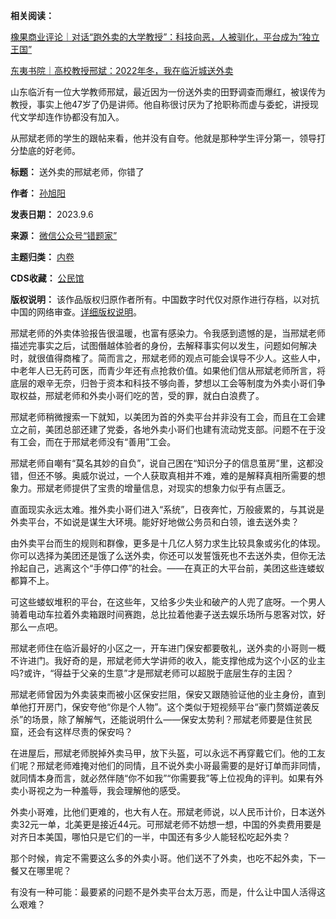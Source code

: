 **相关阅读：**   

[橡果商业评论｜对话“跑外卖的大学教授”：科技向恶，人被驯化，平台成为“独立王国”](https://chinadigitaltimes.net/chinese/699890.html)  

[东夷书院｜高校教授邢斌：2022年冬，我在临沂城送外卖](https://chinadigitaltimes.net/chinese/699868.html)


山东临沂有一位大学教师邢斌，最近因为一份送外卖的田野调查而爆红，被误传为教授，事实上他47岁了仍是讲师。他自称很讨厌为了抢职称而虚与委蛇，讲授现代文学却连作协都没有加入。


从邢斌老师的学生的跟帖来看，他并没有自夸。他就是那种学生评分第一，领导打分垫底的好老师。




**标题：** 送外卖的邢斌老师，你错了  

**作者：** [孙旭阳](https://chinadigitaltimes.net/space/孙旭阳)  

**发表日期：** 2023.9.6  

**来源：** [微信公众号“错题家”](https://mp.weixin.qq.com/s/213vWk5xNKjNnIGydvzQfA)  

**主题归类：** [内卷](https://chinadigitaltimes.net/space/内卷)  

**CDS收藏：** [公民馆](https://chinadigitaltimes.net/space/%E5%85%AC%E6%B0%91%E9%A6%86)  

**版权说明：** 该作品版权归原作者所有。中国数字时代仅对原作进行存档，以对抗中国的网络审查。[详细版权说明](https://chinadigitaltimes.net/chinese/copyright)。


邢斌老师的外卖体验报告很温暖，也富有感染力。令我感到遗憾的是，当邢斌老师描述完事实之后，试图僭越体验者的身份，去解释事实何以发生，问题如何解决时，就很值得商榷了。简而言之，邢斌老师的观点可能会误导不少人。这些人中，中老年人已无药可医，而青少年还有点抢救价值。如果他们信从邢斌老师所言，将底层的艰辛无奈，归咎于资本和科技不够向善，梦想以工会等制度为外卖小哥们争取权益，邢斌老师和外卖小哥们吃的苦，受的罪，就白白浪费了。


邢斌老师稍微搜索一下就知，以美团为首的外卖平台并非没有工会，而且在工会建立之前，美团总部还建了党委，各地外卖小哥们也建有流动党支部。问题不在于没有工会，而在于邢斌老师没有“善用”工会。


邢斌老师自嘲有“莫名其妙的自负”，说自己困在“知识分子的信息茧房”里，这都没错，但还不够。奥威尔说过，一个人获取真相并不难，难的是解释真相所需要的想象力。邢斌老师提供了宝贵的增量信息，对现实的想象力似乎有点匮乏。


直面现实永远太难。推外卖小哥们进入“系统”，日夜奔忙，万般疲累的，与其说是外卖平台，不如说是谋生大环境。能好好地做公务员和白领，谁去送外卖？


由外卖平台而生的规则和群像，更多是十几亿人努力求生比较具象或劣化的体现。你可以选择为美团还是饿了么送外卖，你还可以发誓饿死也不去送外卖，但你无法拎起自己，逃离这个“手停口停”的社会。——在真正的大平台前，美团这些连蝼蚁都算不上。


可这些蝼蚁堆积的平台，在这些年，又给多少失业和破产的人兜了底呀。一个男人骑着电动车拉着外卖箱跟时间赛跑，总比拉着他妻子送去娱乐场所与恩客对饮，好那么一点吧。


邢斌老师住在临沂最好的小区之一，开车进门保安都要敬礼，送外卖的小哥则一概不许进门。我好奇的是，邢斌老师大学讲师的收入，能支撑他成为这个小区的业主吗?或许，“得益于父亲的生意”才是邢斌老师可以超脱于底层生存的主因？


邢斌老师曾因为外卖装束而被小区保安拦阻，保安又跟随验证他的业主身份，直到单他打开房门，保安夸他“你是个人物”。这个类似于短视频平台“豪门赘婿逆袭反杀”的场景，除了解解气，还能说明什么——保安太势利？邢斌老师要是住贫民窟，还会有这样尽责的保安吗？


在进屋后，邢斌老师脱掉外卖马甲，放下头盔，可以永远不再穿戴它们。他的工友们呢？邢斌老师难掩对他们的同情，且不说外卖小哥最需要的是好订单而非同情，就同情本身而言，就必然伴随“你不如我”“你需要我”等上位视角的评判。如果有外卖小哥视之为一种羞辱，我会理解他的感受。


外卖小哥难，比他们更难的，也大有人在。邢斌老师说，以人民币计价，日本送外卖32元一单，北美更是接近44元。可邢斌老师不妨想一想，中国的外卖费用要是对齐日本美国，哪怕只是它们的一半，中国还有多少人能轻松吃起外卖？


那个时候，肯定不需要这么多的外卖小哥。他们送不了外卖，也吃不起外卖，下一餐又在哪里呢？


有没有一种可能：最要紧的问题不是外卖平台太万恶，而是，什么让中国人活得这么艰难？

